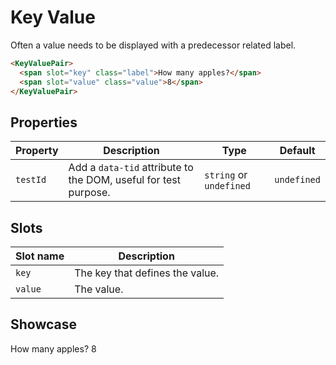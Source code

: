 <script lang="ts">
    import KeyValuePair from "$lib/components/KeyValuePair.svelte";
</script>

# Key Value

Often a value needs to be displayed with a predecessor related label.

```html
<KeyValuePair>
  <span slot="key" class="label">How many apples?</span>
  <span slot="value" class="value">8</span>
</KeyValuePair>
```

## Properties

| Property | Description                                                     | Type                    | Default     |
| -------- | --------------------------------------------------------------- | ----------------------- | ----------- |
| `testId` | Add a `data-tid` attribute to the DOM, useful for test purpose. | `string` or `undefined` | `undefined` |

## Slots

| Slot name | Description                     |
| --------- | ------------------------------- |
| `key`     | The key that defines the value. |
| `value`   | The value.                      |

## Showcase

<KeyValuePair>
  <span slot="key" class="label">How many apples?</span>
  <span slot="value" class="value">8</span>
</KeyValuePair>
